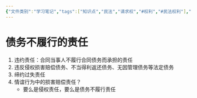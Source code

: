 ```yaml
---
{"文件类别":"学习笔记","tags":["知识点","民法","请求权","#权利","#民法权利"],"dg-publish":true,"permalink":"/学习笔记studyup/民法总论/债务不履行损害赔偿请求权/","dgPassFrontmatter":true,"created":"2024-10-28T11:57:27.769+08:00","updated":"2024-11-01T14:31:59.973+08:00"}
---
```


# 债务不履行的责任
1. 违约责任：合同当事人不履行合同债务而承担的责任
2. 违反侵权损害赔偿债务、不当得利返还债务、无因管理债务等法定债务
3. 缔约过失责任
4. 情谊行为中的损害赔偿责任？
	- 要么是侵权责任，要么是债务不履行责任